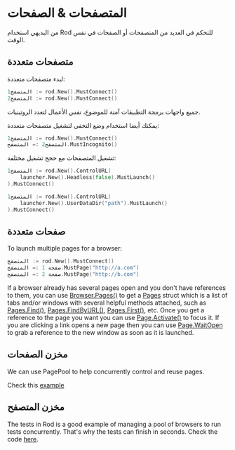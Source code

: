 # المتصفحات & الصفحات

من البديهي استخدام Rod للتحكم في العديد من المتصفحات أو الصفحات في نفس الوقت.

## متصفحات متعددة

لبدء متصفحات متعددة:

```go
المتصفح1 := rod.New().MustConnect()
المتصفح2 := rod.New().MustConnect()
```

جميع واجهات برمجة التطبيقات آمنة للموضوع، نفس الأعمال لتعدد الروتينيات.

يمكنك أيضا استخدام وضع التخفي لتشغيل متصفحات متعددة:

```go
المتصفح1 := rod.New().MustConnect()
المتصفح2 := المتصفح.MustIncognito()
```

تشغيل المتصفحات مع حجج تشغيل مختلفة:

```go
المتصفح1 := rod.New().ControlURL(
    launcher.New().Headless(false).MustLaunch()
).MustConnect()

المتصفح1 := rod.New().ControlURL(
    launcher.New().UserDataDir("path").MustLaunch()
).MustConnect()
```

## صفحات متعددة

To launch multiple pages for a browser:

```go
المتصفح := rod.New().MustConnect()
صفحة 1 := المتصفح.MustPage("http://a.com")
صفحة 2 := المتصفح.MustPage("http://b.com")
```

If a browser already has several pages open and you don't have references to them, you can use [Browser.Pages()](https://pkg.go.dev/github.com/go-rod/rod#Browser.Pages) to get a [Pages](https://pkg.go.dev/github.com/go-rod/rod#Pages) struct which is a list of tabs and/or windows with several helpful methods attached, such as [Pages.Find()](https://pkg.go.dev/github.com/go-rod/rod#Pages.Find), [Pages.FindByURL()](https://pkg.go.dev/github.com/go-rod/rod#Pages.FindByURL), [Pages.First()](https://pkg.go.dev/github.com/go-rod/rod#Pages.First), etc. Once you get a reference to the page you want you can use [Page.Activate()](https://pkg.go.dev/github.com/go-rod/rod#Page.Activate) to focus it. If you are clicking a link opens a new page then you can use [Page.WaitOpen](https://pkg.go.dev/github.com/go-rod/rod#Page.WaitOpen) to grab a reference to the new window as soon as it is launched.

## مخزن الصفحات

We can use PagePool to help concurrently control and reuse pages.

Check this [example](https://github.com/go-rod/rod/blob/46baf3aad803ed5cd8671aa325cbae4e297a89a4/examples_test.go#L533)

## مخزن المتصفح

The tests in Rod is a good example of managing a pool of browsers to run tests concurrently. That's why the tests can finish in seconds. Check the code [here](https://github.com/go-rod/rod/blob/46baf3aad803ed5cd8671aa325cbae4e297a89a4/setup_test.go#L59).
